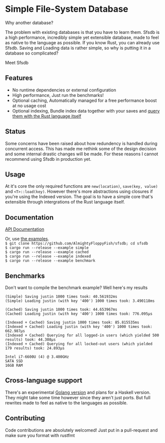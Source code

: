 # Simple File-System Database

Why another database?  
  
The problem with existing databases is that you have to learn them. 
Sfsdb is a high performance, incredibly simple yet extensible database, made to feel as native to the language as possible. If you know Rust, you can already use Sfsdb. 
Saving and Loading data is rather simple, so why is putting it in a database so complicated?  
  
Meet Sfsdb

## Features
 * No runtime dependencies or external configuration
 * High performance, Just run the benchmarks!
 * Optional caching, Automatically managed for a free performance boost at no usage cost
 * Optional indexing, Bundle index data together with your saves and [query them with the Rust language itself](https://github.com/AlmightyFloppyFish/sfsdb/blob/master/examples/indexed.rs#59)

## Status
Some concerns have been raised about how redundency is handled during concurrent access. This has made me rethink some of the design decision and some internal drastic changes will be made. For these reasons I cannot recommend using Sfsdb in production yet.  
  
## Usage
At it's core the only required functions are `new(location)`, `save(key, value)` and `<T>::load(key)`. However there's more abstractions using closures if you're using the Indexed version. The goal is to have a simple core that's extensible through intergrations of the Rust language itself.  
  
## Documentation
[API Documentation](https://docs.rs/sfsdb/)

Or, use [the examples](https://github.com/AlmightyFloppyFish/sfsdb/tree/master/examples).  
`$ git clone https://github.com/AlmightyFloppyFish/sfsdb; cd sfsdb`  
`$ cargo run --release --example simple`  
`$ cargo run --release --example cached`  
`$ cargo run --release --example indexed`  
`$ cargo run --release --example benchmark`  

## Benchmarks
Don't want to compile the benchmark example? Well here's my results
```
(Simple) Saving justin 1000 times took: 40.561932ms
(Simple) Loading justin (with key '400') 1000 times took: 3.490118ms

(Cached) Saving justin 1000 times took: 44.653967ms
(Cached) Loading justin (with key '400') 1000 times took: 776.095µs

(Indexed + Cached) Saving justin 1000 times took: 85.815535ms
(Indexed + Cached) Loading justin (with key '400') 1000 times took: 662.987µs
(Indexed + Cached) Querying for all logged-in users (which yielded 500 results) took: 44.308µs
(Indexed + Cached) Querying for all locked-out users (which yielded 179 results) took: 24.893µs
```
```
Intel i7-6600U (4) @ 3.400GHz
SATA SSD
16GB RAM
```

## Cross-language support
There's an experimental [Golang version](https://github.com/AlmightyFloppyFish/sfsdb-go) and plans for a Haskell version.  
They might take some time however since they aren't just ports. But full rewrites made to feel as native to the languages as possible. 

## Contributing
Code contributions are absolutely welcomed! Just put in a pull-request and make sure you format with rustfmt
